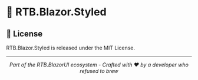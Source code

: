 # 🎨 RTB.Blazor.Styled

## 📄 License

RTB.Blazor.Styled is released under the MIT License.

---

<p align="center">
  <i>Part of the RTB.BlazorUI ecosystem - Crafted with ❤ by a developer who refused to brew</i>
</p>
